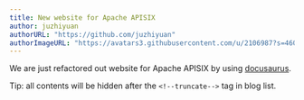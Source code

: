 ```yaml
---
title: New website for Apache APISIX
author: juzhiyuan
authorURL: "https://github.com/juzhiyuan"
authorImageURL: "https://avatars3.githubusercontent.com/u/2106987?s=460&u=f92e880ce95fe1fee18becd0a803f5401eb4ee7f&v=4"
---
```


We are just refactored out website for Apache APISIX by using [docusaurus](https://docusaurus.io/).

<!--truncate-->

Tip: all contents will be hidden after the `<!--truncate-->` tag in blog list.